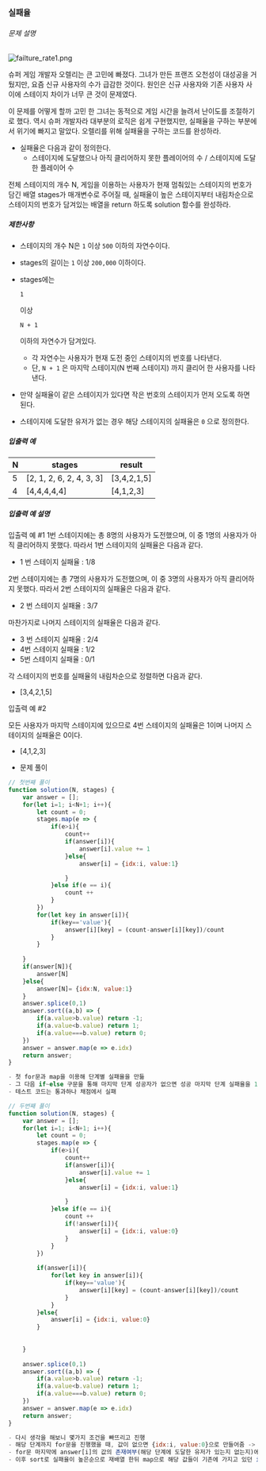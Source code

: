 ### 실패율

###### 문제 설명

![failture_rate1.png](https://grepp-programmers.s3.amazonaws.com/files/production/bde471d8ac/48ddf1cc-c4ea-499d-b431-9727ee799191.png)

슈퍼 게임 개발자 오렐리는 큰 고민에 빠졌다. 그녀가 만든 프랜즈 오천성이 대성공을 거뒀지만, 요즘 신규 사용자의 수가 급감한 것이다. 원인은 신규 사용자와 기존 사용자 사이에 스테이지 차이가 너무 큰 것이 문제였다.

이 문제를 어떻게 할까 고민 한 그녀는 동적으로 게임 시간을 늘려서 난이도를 조절하기로 했다. 역시 슈퍼 개발자라 대부분의 로직은 쉽게 구현했지만, 실패율을 구하는 부분에서 위기에 빠지고 말았다. 오렐리를 위해 실패율을 구하는 코드를 완성하라.

- 실패율은 다음과 같이 정의한다.
  - 스테이지에 도달했으나 아직 클리어하지 못한 플레이어의 수 / 스테이지에 도달한 플레이어 수

전체 스테이지의 개수 N, 게임을 이용하는 사용자가 현재 멈춰있는 스테이지의 번호가 담긴 배열 stages가 매개변수로 주어질 때, 실패율이 높은 스테이지부터 내림차순으로 스테이지의 번호가 담겨있는 배열을 return 하도록 solution 함수를 완성하라.

##### 제한사항

- 스테이지의 개수 N은 `1` 이상 `500` 이하의 자연수이다.

- stages의 길이는 `1` 이상 `200,000` 이하이다.

- stages에는

   

  ```
  1
  ```

   

  이상

   

  ```
  N + 1
  ```

   

  이하의 자연수가 담겨있다.

  - 각 자연수는 사용자가 현재 도전 중인 스테이지의 번호를 나타낸다.
  - 단, `N + 1` 은 마지막 스테이지(N 번째 스테이지) 까지 클리어 한 사용자를 나타낸다.

- 만약 실패율이 같은 스테이지가 있다면 작은 번호의 스테이지가 먼저 오도록 하면 된다.

- 스테이지에 도달한 유저가 없는 경우 해당 스테이지의 실패율은 `0` 으로 정의한다.

##### 입출력 예

| N    | stages                   | result      |
| ---- | ------------------------ | ----------- |
| 5    | [2, 1, 2, 6, 2, 4, 3, 3] | [3,4,2,1,5] |
| 4    | [4,4,4,4,4]              | [4,1,2,3]   |

##### 입출력 예 설명

입출력 예 #1
1번 스테이지에는 총 8명의 사용자가 도전했으며, 이 중 1명의 사용자가 아직 클리어하지 못했다. 따라서 1번 스테이지의 실패율은 다음과 같다.

- 1 번 스테이지 실패율 : 1/8

2번 스테이지에는 총 7명의 사용자가 도전했으며, 이 중 3명의 사용자가 아직 클리어하지 못했다. 따라서 2번 스테이지의 실패율은 다음과 같다.

- 2 번 스테이지 실패율 : 3/7

마찬가지로 나머지 스테이지의 실패율은 다음과 같다.

- 3 번 스테이지 실패율 : 2/4
- 4번 스테이지 실패율 : 1/2
- 5번 스테이지 실패율 : 0/1

각 스테이지의 번호를 실패율의 내림차순으로 정렬하면 다음과 같다.

- [3,4,2,1,5]

입출력 예 #2

모든 사용자가 마지막 스테이지에 있으므로 4번 스테이지의 실패율은 1이며 나머지 스테이지의 실패율은 0이다.

- [4,1,2,3]



- 문제 풀이

```javascript
// 첫번째 풀이
function solution(N, stages) {
    var answer = [];
    for(let i=1; i<N+1; i++){
        let count = 0;
        stages.map(e => {
            if(e>i){
                count++
                if(answer[i]){
                    answer[i].value += 1
                }else{
                    answer[i] = {idx:i, value:1}

                }
            }else if(e == i){
                count ++
            }
        })
        for(let key in answer[i]){
            if(key=='value'){
                answer[i][key] = (count-answer[i][key])/count
            }
        }
        
    }
    if(answer[N]){
        answer[N]
    }else{
        answer[N]= {idx:N, value:1}
    }
    answer.splice(0,1)
    answer.sort((a,b) => {
        if(a.value>b.value) return -1;
        if(a.value<b.value) return 1;
        if(a.value===b.value) return 0;
    })
    answer = answer.map(e => e.idx)
    return answer;
}

- 첫 for문과 map을 이용해 단계별 실패율을 만듦
- 그 다음 if~else 구문을 통해 마지막 단계 성공자가 없으면 성공 마지막 단계 실패율을 1로 만드는 방식으로 풀이
- 테스트 코드는 통과하나 채점에서 실패

// 두번째 풀이
function solution(N, stages) {
    var answer = [];
    for(let i=1; i<N+1; i++){
        let count = 0;
        stages.map(e => {
            if(e>i){
                count++
                if(answer[i]){
                    answer[i].value += 1
                }else{
                    answer[i] = {idx:i, value:1}

                }
            }else if(e == i){
                count ++
                if(!answer[i]){
                    answer[i] = {idx:i, value:0}
                }
            }
        })
        
        if(answer[i]){
            for(let key in answer[i]){
                if(key=='value'){
                    answer[i][key] = (count-answer[i][key])/count
                }
            } 
        }else{
            answer[i] = {idx:i, value:0}
        }
        
        
    }
    
    answer.splice(0,1)
    answer.sort((a,b) => {
        if(a.value>b.value) return -1;
        if(a.value<b.value) return 1;
        if(a.value===b.value) return 0;
    })
    answer = answer.map(e => e.idx)
    return answer;
}

- 다시 생각을 해보니 몇가지 조건을 빠뜨리고 진행
- 해당 단계까지 for문을 진행했을 때, 값이 없으면 {idx:i, value:0}으로 만들어줌 -> 해당 단계에 진입은 했으나(count++) 성공하진 않았기 때문에 value는 0
- for문 마지막에 answer[i]의 값의 존재여부(해당 단계에 도달한 유저가 있는지 없는지)에 따라 값을 지정 => 해당 단계에 도달한 유저가 없으면 count, value 모두 0
- 이후 sort로 실패율이 높은순으로 재배열 한뒤 map으로 해당 값들이 기존에 가지고 있던 idx(=단계)값을 return하면 정답
```


